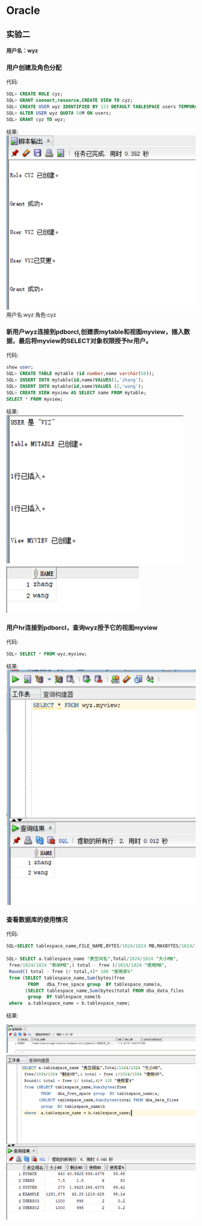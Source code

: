 # Oracle

## 实验二

#### 用户名：wyz

### 用户创建及角色分配
代码:

```SQL
SQL> CREATE ROLE cyz;
SQL> GRANT connect,resource,CREATE VIEW TO cyz;
SQL> CREATE USER wyz IDENTIFIED BY 123 DEFAULT TABLESPACE users TEMPORARY TABLESPACE temp;
SQL> ALTER USER wyz QUOTA 50M ON users;
SQL> GRANT cyz TO wyz;
```
结果:
![result](https://github.com/fishccc/Oracle/blob/master/test2/1.png)
用户名:wyz
角色:cyz
### 新用户wyz连接到pdborcl,创建表mytable和视图myview，插入数据，最后将myview的SELECT对象权限授予hr用户。

代码:
```SQL
show user;
SQL> CREATE TABLE mytable (id number,name varchar(50));
SQL> INSERT INTO mytable(id,name)VALUES(1,'zhang');
SQL> INSERT INTO mytable(id,name)VALUES (2,'wang');
SQL> CREATE VIEW myview AS SELECT name FROM mytable;
SELECT * FROM myview;
```
结果:
![result](https://github.com/fishccc/Oracle/blob/master/test2/2-1.png)
![result](https://github.com/fishccc/Oracle/blob/master/test2/2-2.png)

### 用户hr连接到pdborcl，查询wyz授予它的视图myview
代码:
```SQL
SQL> SELECT * FROM wyz.myview;
```
结果:
![result](https://github.com/fishccc/Oracle/blob/master/test2/33.png)

### 查看数据库的使用情况
代码:
```SQL
SQL>SELECT tablespace_name,FILE_NAME,BYTES/1024/1024 MB,MAXBYTES/1024/1024 MAX_MB,autoextensible FROM dba_data_files  WHERE  tablespace_name='USERS';

SQL> SELECT a.tablespace_name "表空间名",Total/1024/1024 "大小MB",
 free/1024/1024 "剩余MB",( total - free )/1024/1024 "使用MB",
 Round(( total - free )/ total,4)* 100 "使用率%"
 from (SELECT tablespace_name,Sum(bytes)free
        FROM   dba_free_space group  BY tablespace_name)a,
       (SELECT tablespace_name,Sum(bytes)total FROM dba_data_files
        group  BY tablespace_name)b
 where  a.tablespace_name = b.tablespace_name;
```
结果:

![result](https://github.com/fishccc/Oracle/blob/master/test2/4-1.png)
![result](https://github.com/fishccc/Oracle/blob/master/test2/4-2.png)


